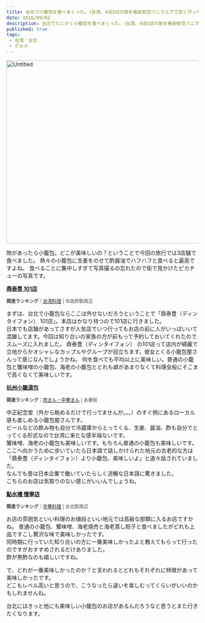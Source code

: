 ```yaml
---
title: 台北で小籠包を食べまくった。（台湾、4泊5日の旅を格安航空バニラエアで安く行ってみた。）
date: 2016/09/02
description: 台北でとにかく小籠包を食べまくった。（台湾、4泊5日の旅を格安航空バニラ・エアで安く行ってみた。）
published: true
tags: 
 - 台湾：台北
 - グルメ
---
```


<a data-flickr-embed="true"  href="https://www.flickr.com/photos/shigeki_takeguchi/28799394233/in/dateposted-public/" title="Untitled"><img src="https://c2.staticflickr.com/9/8155/28799394233_8cb163abfa_z.jpg" width="640" height="480" alt="Untitled"></a><script async src="//embedr.flickr.com/assets/client-code.js" charset="utf-8"></script>

隙があったら小籠包。どこが美味しいの？ということで今回の旅行では3店舗で食べました。
熱々の小籠包に生姜をのせて酢醤油でハフハフと食べると最高ですよね。
食べることに集中しすぎて写真撮るの忘れたので街で見かけたピカチューの写真です。

<!-- more -->

<div class="tabelog">
<p><strong><a href="https://tabelog.com/taiwan/A5403/A540316/54000005/" target="_blank">鼎泰豊 101店</a></strong></p>
<script src="https://tabelog.com/badge/google_badge?escape=false&rcd=54000005" type="text/javascript" charset="utf-8"></script>
</div>
<p style="color:#444444; font-size:12px;">
<strong>関連ランキング：</strong><a href="https://tabelog.com/rstLst/RC030107/">台湾料理</a> | 市政府駅周辺</p>

まずは、台北で小籠包ならここは外せないだろうということで「鼎泰豊（ディンタイフォン） 101店」。本店はかなり待つので101店に行きました。  
日本でも店舗があってさすが人気店でいつ行ってもお店の前に人がいっぱいいて混雑してます。今回は知り合いの家族の方が前もって予約しておいてくれたのでスムーズに入れました。
鼎泰豊（ディンタイフォン） の101店って店内が綺麗で立地からかオシャレなカップルやグループが目立ちます。彼女とくる小籠包屋さんって感じなんでしょうかね。
何を食べても平均以上に美味しい。普通の小籠包と蟹味噌の小籠包、海老の小籠包とどれも癖があまりなくて料理全般にそこまで高くなくて美味しいです。

<div class="tabelog">
<p><strong><a href="https://tabelog.com/taiwan/A5403/A540307/54000303/" target="_blank">杭州小籠湯包</a></strong></p>
<script src="https://tabelog.com/badge/google_badge?escape=false&rcd=54000303" type="text/javascript" charset="utf-8"></script>
</div>
<p style="color:#444444; font-size:12px;">
<strong>関連ランキング：</strong><a href="https://tabelog.com/rstLst/RC030202/">肉まん・中華まん</a> | 永康街</p>

中正紀念堂（外から眺めるだけで行ってませんが。。。）のすぐ側にあるローカル感も楽しめる小籠包屋さんです。  
ビールなどの飲み物も自分で冷蔵庫からとってくる、生姜、醤油、酢も自分でとってくる形式なので台湾に来たな感半端ないです。  
蟹味噌、海老の小籠包も美味しいです。もちろん普通の小籠包も美味しいです。  
ここへ向かうために歩いていたら日本語で話しかけられた地元の古老的な方は「鼎泰豊（ディンタイフォン）より小籠包、美味しいよ」と道々話されていました。  
なんでも昔は日本企業で働いていたらしく流暢な日本語に驚きました。  
こちらのお店は気取りのない感じがいいんでしょうね。

<div class="tabelog">
<p><strong><a href="https://tabelog.com/taiwan/A5403/A540304/54000357/" target="_blank">點水樓 懷寧店</a></strong></p>
<script src="https://tabelog.com/badge/google_badge?escape=false&rcd=54000357" type="text/javascript" charset="utf-8"></script>
</div>
<p style="color:#444444; font-size:12px;">
<strong>関連ランキング：</strong><a href="https://tabelog.com/rstLst/RC030101/">中華料理</a> | 台北駅周辺</p>

お店の雰囲気といい料理のお値段といい地元では高級な部類に入るお店ですかね。
普通の小籠包、蟹味噌、海老焼売と海老蒸し餃子と食べましたがどれも上品ですこし贅沢な味で美味しかったです。  
同時期に行っていた知り合いの方に一番美味しかったよと教えてもらって行ったのですがおすすめされるだけありました。  
酢が黒酢なのも嬉しいですね。

で、どれが一番美味しかったのか？と言われるとどれもそれぞれに特徴があって美味しかったです。  
どこもレベル高いと思うので、こうなったら違いを楽しむってくらいがいいのかもしれませんね。

台北にはきっと他にも美味しい小籠包のお店があるんだろうなと思うとまた行きたくなります。

